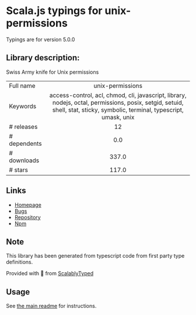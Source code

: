 
# Scala.js typings for unix-permissions

Typings are for version 5.0.0

## Library description:
Swiss Army knife for Unix permissions

|                    |                 |
| ------------------ | :-------------: |
| Full name          | unix-permissions |
| Keywords           | access-control, acl, chmod, cli, javascript, library, nodejs, octal, permissions, posix, setgid, setuid, shell, stat, sticky, symbolic, terminal, typescript, umask, unix |
| # releases         | 12 |
| # dependents       | 0.0 |
| # downloads        | 337.0 |
| # stars            | 117.0 |

## Links
- [Homepage](https://www.github.com/ehmicky/unix-permissions)
- [Bugs](https://github.com/ehmicky/unix-permissions/issues)
- [Repository](https://github.com/ehmicky/unix-permissions)
- [Npm](https://www.npmjs.com/package/unix-permissions)
    


## Note
This library has been generated from typescript code from first party type definitions.

Provided with :purple_heart: from [ScalablyTyped](https://github.com/oyvindberg/ScalablyTyped)

## Usage
See [the main readme](../../readme.md) for instructions.


